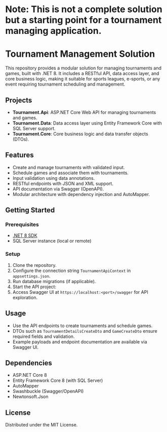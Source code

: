 # Note: This is not a complete solution but a starting point for a tournament managing application.

# Tournament Management Solution

This repository provides a modular solution for managing tournaments and games, built with .NET 8. It includes a RESTful API, data access layer, and core business logic, making it suitable for sports leagues, e-sports, or any event requiring tournament scheduling and management.

## Projects

- **Tournament.Api**: ASP.NET Core Web API for managing tournaments and games.
- **Tournament.Data**: Data access layer using Entity Framework Core with SQL Server support.
- **Tournament.Core**: Core business logic and data transfer objects (DTOs).

## Features

- Create and manage tournaments with validated input.
- Schedule games and associate them with tournaments.
- Input validation using data annotations.
- RESTful endpoints with JSON and XML support.
- API documentation via Swagger (OpenAPI).
- Modular architecture with dependency injection and AutoMapper.

## Getting Started

### Prerequisites

- [.NET 8 SDK](https://dotnet.microsoft.com/download/dotnet/8.0)
- SQL Server instance (local or remote)

### Setup

1. Clone the repository.
2. Configure the connection string `TournamentApiContext` in `appsettings.json`.
3. Run database migrations (if applicable).
4. Start the API project:
5. Access Swagger UI at `https://localhost:<port>/swagger` for API exploration.

## Usage

- Use the API endpoints to create tournaments and schedule games.
- DTOs such as `TournamentDetailsCreateDto` and `GameCreateDto` ensure required fields and validation.
- Example payloads and endpoint documentation are available via Swagger UI.

## Dependencies

- ASP.NET Core 8
- Entity Framework Core 8 (with SQL Server)
- AutoMapper
- Swashbuckle (Swagger/OpenAPI)
- Newtonsoft.Json

## License

Distributed under the MIT License.